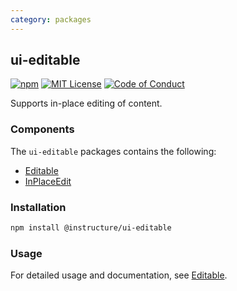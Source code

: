 ```yaml
---
category: packages
---
```


## ui-editable

[![npm][npm]][npm-url]
[![MIT License][license-badge]][license]
[![Code of Conduct][coc-badge]][coc]

Supports in-place editing of content.

### Components

The `ui-editable` packages contains the following:

- [Editable](#Editable)
- [InPlaceEdit](#InPlaceEdit)

### Installation

```sh
npm install @instructure/ui-editable
```

### Usage

For detailed usage and documentation, see [Editable](#Editable).

[npm]: https://img.shields.io/npm/v/@instructure/ui-editable.svg
[npm-url]: https://npmjs.com/package/@instructure/ui-editable
[license-badge]: https://img.shields.io/npm/l/instructure-ui.svg?style=flat-square
[license]: https://github.com/instructure/instructure-ui/blob/master/LICENSE
[coc-badge]: https://img.shields.io/badge/code%20of-conduct-ff69b4.svg?style=flat-square
[coc]: https://github.com/instructure/instructure-ui/blob/master/CODE_OF_CONDUCT.md
